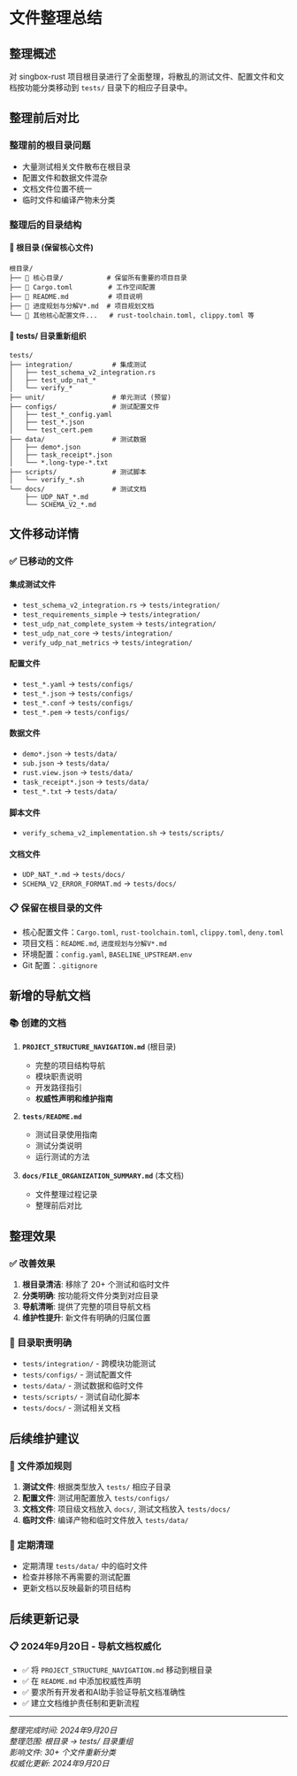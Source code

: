 # 文件整理总结

## 整理概述

对 singbox-rust 项目根目录进行了全面整理，将散乱的测试文件、配置文件和文档按功能分类移动到 `tests/` 目录下的相应子目录中。

## 整理前后对比

### 整理前的根目录问题
- 大量测试相关文件散布在根目录
- 配置文件和数据文件混杂
- 文档文件位置不统一
- 临时文件和编译产物未分类

### 整理后的目录结构

#### 🧹 根目录 (保留核心文件)
```
根目录/
├── 📁 核心目录/           # 保留所有重要的项目目录
├── 📄 Cargo.toml         # 工作空间配置
├── 📄 README.md          # 项目说明
├── 📄 进度规划与分解V*.md  # 项目规划文档
└── 📄 其他核心配置文件...   # rust-toolchain.toml, clippy.toml 等
```

#### 📁 tests/ 目录重新组织
```
tests/
├── integration/          # 集成测试
│   ├── test_schema_v2_integration.rs
│   ├── test_udp_nat_*
│   └── verify_*
├── unit/                 # 单元测试 (预留)
├── configs/              # 测试配置文件
│   ├── test_*_config.yaml
│   ├── test_*.json
│   └── test_cert.pem
├── data/                 # 测试数据
│   ├── demo*.json
│   ├── task_receipt*.json
│   └── *.long-type-*.txt
├── scripts/              # 测试脚本
│   └── verify_*.sh
└── docs/                 # 测试文档
    ├── UDP_NAT_*.md
    └── SCHEMA_V2_*.md
```

## 文件移动详情

### ✅ 已移动的文件

#### 集成测试文件
- `test_schema_v2_integration.rs` → `tests/integration/`
- `test_requirements_simple` → `tests/integration/`
- `test_udp_nat_complete_system` → `tests/integration/`
- `test_udp_nat_core` → `tests/integration/`
- `verify_udp_nat_metrics` → `tests/integration/`

#### 配置文件
- `test_*.yaml` → `tests/configs/`
- `test_*.json` → `tests/configs/`
- `test_*.conf` → `tests/configs/`
- `test_*.pem` → `tests/configs/`

#### 数据文件
- `demo*.json` → `tests/data/`
- `sub.json` → `tests/data/`
- `rust.view.json` → `tests/data/`
- `task_receipt*.json` → `tests/data/`
- `test_*.txt` → `tests/data/`

#### 脚本文件
- `verify_schema_v2_implementation.sh` → `tests/scripts/`

#### 文档文件
- `UDP_NAT_*.md` → `tests/docs/`
- `SCHEMA_V2_ERROR_FORMAT.md` → `tests/docs/`

### 📋 保留在根目录的文件
- 核心配置文件：`Cargo.toml`, `rust-toolchain.toml`, `clippy.toml`, `deny.toml`
- 项目文档：`README.md`, `进度规划与分解V*.md`
- 环境配置：`config.yaml`, `BASELINE_UPSTREAM.env`
- Git 配置：`.gitignore`

## 新增的导航文档

### 📚 创建的文档
1. **`PROJECT_STRUCTURE_NAVIGATION.md`** (根目录)
   - 完整的项目结构导航
   - 模块职责说明
   - 开发路径指引
   - **权威性声明和维护指南**

2. **`tests/README.md`**
   - 测试目录使用指南
   - 测试分类说明
   - 运行测试的方法

3. **`docs/FILE_ORGANIZATION_SUMMARY.md`** (本文档)
   - 文件整理过程记录
   - 整理前后对比

## 整理效果

### ✅ 改善效果
1. **根目录清洁**: 移除了 20+ 个测试和临时文件
2. **分类明确**: 按功能将文件分类到对应目录
3. **导航清晰**: 提供了完整的项目导航文档
4. **维护性提升**: 新文件有明确的归属位置

### 🎯 目录职责明确
- `tests/integration/` - 跨模块功能测试
- `tests/configs/` - 测试配置文件
- `tests/data/` - 测试数据和临时文件
- `tests/scripts/` - 测试自动化脚本
- `tests/docs/` - 测试相关文档

## 后续维护建议

### 📝 文件添加规则
1. **测试文件**: 根据类型放入 `tests/` 相应子目录
2. **配置文件**: 测试用配置放入 `tests/configs/`
3. **文档文件**: 项目级文档放入 `docs/`, 测试文档放入 `tests/docs/`
4. **临时文件**: 编译产物和临时文件放入 `tests/data/`

### 🔄 定期清理
- 定期清理 `tests/data/` 中的临时文件
- 检查并移除不再需要的测试配置
- 更新文档以反映最新的项目结构

## 后续更新记录

### 📋 2024年9月20日 - 导航文档权威化
- ✅ 将 `PROJECT_STRUCTURE_NAVIGATION.md` 移动到根目录
- ✅ 在 `README.md` 中添加权威性声明
- ✅ 要求所有开发者和AI助手验证导航文档准确性
- ✅ 建立文档维护责任制和更新流程

---

*整理完成时间: 2024年9月20日*  
*整理范围: 根目录 → tests/ 目录重组*  
*影响文件: 30+ 个文件重新分类*  
*权威化更新: 2024年9月20日*